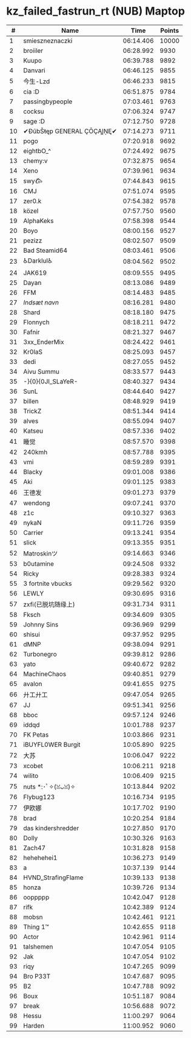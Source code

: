# kz_failed_fastrun_rt (NUB) Maptop

|  # | Name | Time | Points |
|-------------- | -------------- | -------------- | -------------- | 
| 1 | smieszneznaczki | 06:14.406 | 10000 | 
| 2 | broiiler | 06:28.992 | 9930 | 
| 3 | Kuupo | 06:39.788 | 9892 | 
| 4 | Danvari | 06:46.125 | 9855 | 
| 5 | 今生-Lzd | 06:46.233 | 9815 | 
| 6 | cia :D | 06:51.875 | 9784 | 
| 7 | passingbypeople | 07:03.461 | 9763 | 
| 8 | cocksu | 07:06.324 | 9747 | 
| 9 | sage :D | 07:12.750 | 9728 | 
| 10 | ✔ĐûbŠŧęp GENERAL ÇŌÇĄĮŅĘ✔ | 07:14.273 | 9711 | 
| 11 | pogo | 07:20.918 | 9692 | 
| 12 | eightbO_^ | 07:24.492 | 9675 | 
| 13 | chemy:v | 07:32.875 | 9654 | 
| 14 | Xeno | 07:39.961 | 9634 | 
| 15 | swy𐂃 | 07:44.843 | 9615 | 
| 16 | CMJ | 07:51.074 | 9595 | 
| 17 | zer0.k | 07:54.382 | 9578 | 
| 18 | közel | 07:57.750 | 9560 | 
| 19 | AlphaKeks | 07:58.398 | 9544 | 
| 20 | Boyo | 08:00.156 | 9527 | 
| 21 | pezizz | 08:02.507 | 9509 | 
| 22 | Bad Steamid64 | 08:03.461 | 9506 | 
| 23 | ♿Darklul♿ | 08:04.562 | 9502 | 
| 24 | JAK619 | 08:09.555 | 9495 | 
| 25 | Dayan | 08:13.086 | 9489 | 
| 26 | FFM | 08:14.483 | 9485 | 
| 27 | *Indsæt navn* | 08:16.281 | 9480 | 
| 28 | Shard | 08:18.180 | 9475 | 
| 29 | Flonnych | 08:18.211 | 9472 | 
| 30 | Fafnir | 08:21.327 | 9467 | 
| 31 | 3xx_EnderMix | 08:24.422 | 9461 | 
| 32 | Kr0laS | 08:25.093 | 9457 | 
| 33 | dedi | 08:27.055 | 9452 | 
| 34 | Aivu Summu | 08:33.577 | 9443 | 
| 35 | -}{0}{0JI_SLaYeR- | 08:40.327 | 9434 | 
| 36 | SunL | 08:44.640 | 9427 | 
| 37 | billen | 08:48.929 | 9419 | 
| 38 | TrickZ | 08:51.344 | 9414 | 
| 39 | alves | 08:55.094 | 9407 | 
| 40 | Katseu | 08:57.336 | 9402 | 
| 41 | 睡觉 | 08:57.570 | 9398 | 
| 42 | 240kmh | 08:57.788 | 9395 | 
| 43 | vmi | 08:59.289 | 9391 | 
| 44 | Blacky | 09:01.008 | 9386 | 
| 45 | Aki | 09:01.125 | 9383 | 
| 46 | 王德发 | 09:01.273 | 9379 | 
| 47 | wendong | 09:07.241 | 9370 | 
| 48 | z1c | 09:10.327 | 9363 | 
| 49 | nykaN | 09:11.726 | 9359 | 
| 50 | Carrier | 09:13.241 | 9354 | 
| 51 | slick | 09:13.355 | 9351 | 
| 52 | Matroskinツ | 09:14.663 | 9346 | 
| 53 | b0utamine | 09:24.508 | 9332 | 
| 54 | Ricky | 09:28.383 | 9324 | 
| 55 | 3 fortnite vbucks | 09:29.562 | 9320 | 
| 56 | LEWLY | 09:30.695 | 9316 | 
| 57 | zxfi(已脱坑随缘上) | 09:31.734 | 9311 | 
| 58 | Fksch | 09:34.609 | 9305 | 
| 59 | Johnny Sins | 09:36.969 | 9299 | 
| 60 | shisui | 09:37.952 | 9295 | 
| 61 | dMNP | 09:38.094 | 9291 | 
| 62 | Turbonegro | 09:39.812 | 9286 | 
| 63 | yato | 09:40.672 | 9282 | 
| 64 | MachineChaos | 09:40.851 | 9279 | 
| 65 | avalon | 09:41.655 | 9275 | 
| 66 | 廾工廾工 | 09:47.054 | 9265 | 
| 67 | JJ | 09:51.341 | 9256 | 
| 68 | bboc | 09:57.124 | 9246 | 
| 69 | iddqd | 10:01.788 | 9237 | 
| 70 | FK Petas | 10:03.866 | 9231 | 
| 71 | iBUYFL0WER Burgit | 10:05.890 | 9225 | 
| 72 | 大苏 | 10:06.047 | 9222 | 
| 73 | xcobet | 10:06.211 | 9218 | 
| 74 | wilito | 10:06.409 | 9215 | 
| 75 | nuts *:･ﾟ✧(ꈍᴗꈍ)✧ | 10:13.844 | 9202 | 
| 76 | Flybug123 | 10:16.734 | 9195 | 
| 77 | 伊欧娜 | 10:17.702 | 9190 | 
| 78 | brad | 10:20.254 | 9184 | 
| 79 | das kindershredder | 10:27.850 | 9170 | 
| 80 | Dolly | 10:30.326 | 9163 | 
| 81 | Zach47 | 10:31.828 | 9158 | 
| 82 | hehehehei1 | 10:36.273 | 9149 | 
| 83 | a | 10:37.139 | 9144 | 
| 84 | HVND_StrafingFlame | 10:39.133 | 9138 | 
| 85 | honza | 10:39.726 | 9134 | 
| 86 | ooppppp | 10:42.047 | 9128 | 
| 87 | rifk | 10:42.389 | 9124 | 
| 88 | mobsn | 10:42.461 | 9121 | 
| 89 | Thing 1™ | 10:42.655 | 9118 | 
| 90 | Actor | 10:42.961 | 9114 | 
| 91 | talshemen | 10:47.054 | 9105 | 
| 92 | Jak | 10:47.054 | 9102 | 
| 93 | riqy | 10:47.265 | 9099 | 
| 94 | Bro P33T | 10:47.687 | 9095 | 
| 95 | B2 | 10:47.788 | 9092 | 
| 96 | Boux | 10:51.187 | 9084 | 
| 97 | break | 10:56.688 | 9072 | 
| 98 | Hessu | 11:00.297 | 9064 | 
| 99 | Harden | 11:00.952 | 9060 | 

